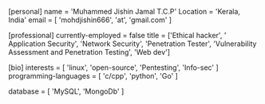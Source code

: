 
[personal]
name = 'Muhammed Jishin Jamal T.C.P'
Location = 'Kerala, India'
email = [ 'mohdjishin666', 'at', 'gmail.com' ]

[professional]
currently-employed = false
title = ['Ethical hacker', ' Application Security', 
          'Network Security', 'Penetration Tester',
          'Vulnerability Assessment and Penetration Testing', 
                'Web dev']


[bio]
interests = [
  'linux',
  'open-source',
   'Pentesting',
    'Info-sec'
]
programming-languages = [
  'c/cpp',
  'python',
  'Go'
]

database = [
'MySQL',
'MongoDb'
]
